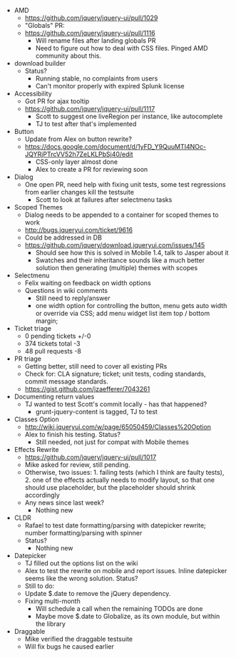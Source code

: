 * AMD
  * https://github.com/jquery/jquery-ui/pull/1029
  * "Globals" PR:
  * https://github.com/jquery/jquery-ui/pull/1116
    * Will rename files after landing globals PR
    * Need to figure out how to deal with CSS files. Pinged AMD community about this.
* download builder
  * Status?
    * Running stable, no complaints from users
    * Can't monitor properly with expired Splunk license
* Accessibility
  * Got PR for ajax tooltip
  * https://github.com/jquery/jquery-ui/pull/1117
    * Scott to suggest one liveRegion per instance, like autocomplete
    * TJ to test after that's implemented
* Button
  * Update from Alex on button rewrite?
  * https://docs.google.com/document/d/1yFD_Y9QuuMTI4NOc-JQYRjPTrcVV52h7ZeLKLPbSj40/edit
    * CSS-only layer almost done
    * Alex to create a PR for reviewing soon
* Dialog
  * One open PR, need help with fixing unit tests, some test regressions from earlier changes kill the testsuite
    * Scott to look at failures after selectmenu tasks
* Scoped Themes
  * Dialog needs to be appended to a container for scoped themes to work
  * http://bugs.jqueryui.com/ticket/9616
  * Could be addressed in DB
  * https://github.com/jquery/download.jqueryui.com/issues/145
    * Should see how this is solved in Mobile 1.4, talk to Jasper about it
    * Swatches and their inheritance sounds like a much better solution then generating (multiple) themes with scopes
* Selectmenu
  * Felix waiting on feedback on width options
  * Questions in wiki comments
    * Still need to reply/answer
    * one width option for controlling the button, menu gets auto width or override via CSS; add menu widget list item top / bottom margin;
* Ticket triage
  * 0 pending tickets +/-0
  * 374 tickets total -3
  * 48 pull requests -8
* PR triage
  * Getting better, still need to cover all existing PRs
  * Check for: CLA signature; ticket; unit tests, coding standards, commit message standards.
  * https://gist.github.com/jzaefferer/7043261
* Documenting return values
  * TJ wanted to test Scott's commit locally - has that happened?
    * grunt-jquery-content is tagged, TJ to test
* Classes Option
  * http://wiki.jqueryui.com/w/page/65050459/Classes%20Option
  * Alex to finish his testing. Status?
    * Still needed, not just for compat with Mobile themes
* Effects Rewrite
  * https://github.com/jquery/jquery-ui/pull/1017
  * Mike asked for review, still pending.
  * Otherwise, two issues: 1. failing tests (which I think are faulty tests), 2. one of the effects actually needs to modify layout, so that one should use placeholder, but the placeholder should shrink accordingly
  * Any news since last week?
    * Nothing new
* CLDR
  * Rafael to test date formatting/parsing with datepicker rewrite; number formatting/parsing with spinner
  * Status?
    * Nothing new
* Datepicker
  * TJ filled out the options list on the wiki
  * Alex to test the rewrite on mobile and report issues. Inline datepicker seems like the wrong solution.  Status?
  * Still to do:
  * Update $.date to remove the jQuery dependency.
  * Fixing multi-month
    * Will schedule a call when the remaining TODOs are done
    * Maybe move $.date to Globalize, as its own module, but within the library
* Draggable
  * Mike verified the draggable testsuite
  * Will fix bugs he caused earlier
